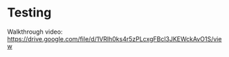 # Testing
Walkthrough video: https://drive.google.com/file/d/1VRlh0ks4r5zPLcxgFBcl3JKEWckAvO1S/view
